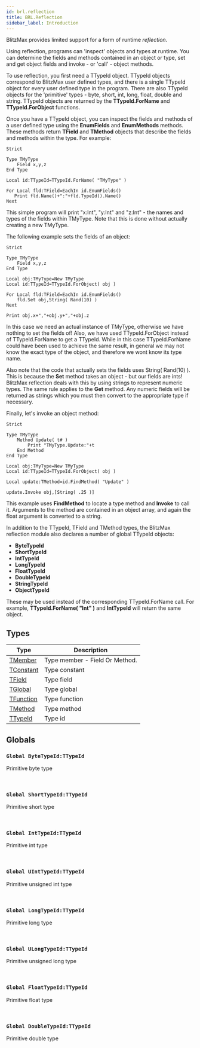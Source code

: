 ```yaml
---
id: brl.reflection
title: BRL.Reflection
sidebar_label: Introduction
---
```



BlitzMax provides limited support for a form of runtime <i>reflection</i>.

Using reflection, programs can 'inspect' objects and types at runtime. You can determine the fields and methods contained in an object or type, set and get object fields and invoke - or 'call' - object methods.

To use reflection, you first need a TTypeId object. TTypeId objects correspond to BlitzMax user defined types, and there is a single TTypeId object for every user defined type in the program. There are also TTypeId objects for the 'primitive' types - byte, short, int, long, float, double and string. TTypeId objects are returned by the <b>TTypeId.ForName</b> and <b>TTypeId.ForObject</b> functions.

Once you have a TTypeId object, you can inspect the fields and methods of a user defined type using the <b>EnumFields</b> and <b>EnumMethods</b> methods. These methods return <b>TField</b> and <b>TMethod</b> objects that describe the fields and methods within the type. For example:
```
Strict

Type TMyType
	Field x,y,z
End Type

Local id:TTypeId=TTypeId.ForName( "TMyType" )

For Local fld:TField=EachIn id.EnumFields()
   Print fld.Name()+":"+fld.TypeId().Name()
Next
```

This simple program will print "x:Int", "y:Int" and "z:Int" - the names and types of the fields within TMyType. Note that this is done without actually creating a new TMyType.

The following example sets the fields of an object:
```
Strict

Type TMyType
	Field x,y,z
End Type

Local obj:TMyType=New TMyType
Local id:TTypeId=TTypeId.ForObject( obj )

For Local fld:TField=EachIn id.EnumFields()
	fld.Set obj,String( Rand(10) )
Next

Print obj.x+","+obj.y+","+obj.z
```

In this case we need an actual instance of TMyType, otherwise we have nothing to set the fields of! Also, we have used TTypeId.ForObject instead of TTypeId.ForName to get a TTypeId. While in this case TTypeId.ForName could have been used to achieve the same result, in general we may not know the exact type of the object, and therefore we wont know its type name.

Also note that the code that actually sets the fields uses String( Rand(10) ). This is because the <b>Set</b> method takes an object - but our fields are ints! BlitzMax reflection deals with this by using strings to represent numeric types. The same rule applies to the <b>Get</b> method. Any numeric fields will be returned as strings which you must then convert to the appropriate type if necessary.

Finally, let's invoke an object method:
```
Strict

Type TMyType
	Method Update( t# )
		Print "TMyType.Update:"+t
	End Method
End Type

Local obj:TMyType=New TMyType
Local id:TTypeId=TTypeId.ForObject( obj )

Local update:TMethod=id.FindMethod( "Update" )

update.Invoke obj,[String( .25 )]
```

This example uses <b>FindMethod</b> to locate a type method and <b>Invoke</b> to call it. Arguments to the method are contained in an object array, and again the float argument is converted to a string.

In addition to the TTypeId, TField and TMethod types, the BlitzMax reflection module also declares a number of global TTypeId objects:

 * <b>ByteTypeId</b>
 * <b>ShortTypeId</b>
 * <b>IntTypeId</b>
 * <b>LongTypeId</b>
 * <b>FloatTypeId</b>
 * <b>DoubleTypeId</b>
 * <b>StringTypeId</b>
 * <b>ObjectTypeId</b>

These may be used instead of the corresponding TTypeId.ForName call. For example, <b>TTypeId.ForName( "Int" )</b> and <b>IntTypeId</b> will return the same object.


## Types
| Type | Description |
|---|---|
| [TMember](../../brl/brl.reflection/tmember) | Type member - Field Or Method. |
| [TConstant](../../brl/brl.reflection/tconstant) | Type constant |
| [TField](../../brl/brl.reflection/tfield) | Type field |
| [TGlobal](../../brl/brl.reflection/tglobal) | Type global |
| [TFunction](../../brl/brl.reflection/tfunction) | Type function |
| [TMethod](../../brl/brl.reflection/tmethod) | Type method |
| [TTypeId](../../brl/brl.reflection/ttypeid) | Type id |

## Globals

### `Global ByteTypeId:TTypeId`

Primitive byte type

<br/>

### `Global ShortTypeId:TTypeId`

Primitive short type

<br/>

### `Global IntTypeId:TTypeId`

Primitive int type

<br/>

### `Global UIntTypeId:TTypeId`

Primitive unsigned int type

<br/>

### `Global LongTypeId:TTypeId`

Primitive long type

<br/>

### `Global ULongTypeId:TTypeId`

Primitive unsigned long type

<br/>

### `Global FloatTypeId:TTypeId`

Primitive float type

<br/>

### `Global DoubleTypeId:TTypeId`

Primitive double type

<br/>


